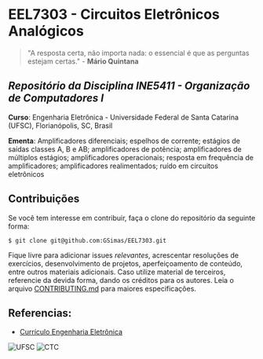 # EEL7303 - Circuitos Eletrônicos Analógicos

> "A resposta certa, não importa nada: o essencial é que as perguntas estejam certas." - **Mário Quintana**

## ***Repositório da Disciplina INE5411 - Organização de Computadores I***

**Curso**: Engenharia Eletrônica - Universidade Federal de Santa Catarina (UFSC), Florianópolis, SC, Brasil

**Ementa**: Amplificadores diferenciais; espelhos de corrente; estágios de saídas classes A, B e AB; amplificadores de potência; amplificadores de múltiplos estágios;
amplificadores operacionais; resposta em frequência de amplificadores; amplificadores realimentados; ruído em circuitos eletrônicos

## **Contribuições**

Se você tem interesse em contribuir, faça o clone do repositório da seguinte forma:

```
$ git clone git@github.com:GSimas/EEL7303.git
```

Fique livre para adicionar issues *relevantes*, acrescentar resoluções de exercícios, desenvolvimento de projetos, aperfeiçoamento de conteúdo, entre outros materiais adicionais. Caso utilize material de terceiros, referencie da devida forma, dando os créditos para os autores.
Leia o arquivo [CONTRIBUTING.md](https://github.com/GSimas/EEL5105/blob/master/CONTRIBUTING.md) para maiores especificações.

## Referencias:

- [Currículo Engenharia Eletrônica](http://cagr.sistemas.ufsc.br/relatorios/curriculoCurso?curso=235)

![UFSC](http://laship.ufsc.br/site/wp-content/themes/emc_completo/resource/img/filiacoes/brasao_UFSC_vertical_sigla.png) ![CTC](http://tisc.com.br/wp-content/uploads/ctcufsc.gif)



